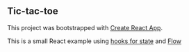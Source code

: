 ## Tic-tac-toe

This project was bootstrapped with [Create React App](https://github.com/facebook/create-react-app).

This is a small React example using [hooks for state](https://reactjs.org/docs/hooks-state.html) and [Flow](https://flow.org/)